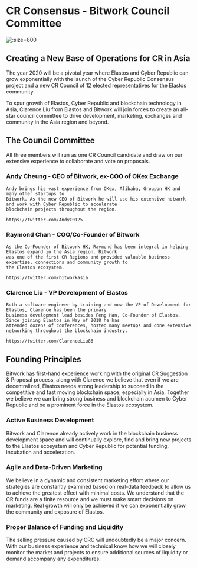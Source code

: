 
# CR Consensus - Bitwork Council Committee

![](https://s3.amazonaws.com/elastosjs.com/img/cr-regions/council-committee.jpg ':size=800')


## Creating a New Base of Operations for CR in Asia

The year 2020 will be a pivotal year where Elastos and Cyber Republic can grow exponentially with the launch of the
Cyber Republic Consensus project and a new CR Council of 12 elected representatives for the Elastos community.

To spur growth of Elastos, Cyber Republic and blockchain technology in Asia, Clarence Liu from Elastos and Bitwork
will join forces to create an all-star council committee to drive development, marketing, exchanges and community in
the Asia region and beyond.


## The Council Committee

All three members will run as one CR Council candidate and draw on our extensive experience to collaborate and vote on proposals.

### Andy Cheung - CEO of Bitwork, ex-COO of OKex Exchange

    Andy brings his vast experience from OKex, Alibaba, Groupon HK and many other startups to
    Bitwork. As the new CEO of Bitwork he will use his extensive network and work with Cyber Republic to accelerate
    blockchain projects throughout the region.

    https://twitter.com/AndyC0125

### Raymond Chan - COO/Co-Founder of Bitwork

    As the Co-Founder of Bitwork HK, Raymond has been integral in helping Elastos expand in the Asia region. Bitwork
    was one of the first CR Regions and provided valuable business expertise, connections and community growth to
    the Elastos ecosystem.

    https://twitter.com/bitworkasia

### Clarence Liu - VP Development of Elastos

    Both a software engineer by training and now the VP of Development for Elastos, Clarence has been the primary
    business development lead besides Feng Han, Co-Founder of Elastos. Since joining Elastos in May of 2018 he has
    attended dozens of conferences, hosted many meetups and done extensive networking throughout the blockchain industry.

    https://twitter.com/ClarenceLiu86


## Founding Principles

Bitwork has first-hand experience working with the original CR Suggestion & Proposal process, along with Clarence we
believe that even if we are decentralized, Elastos needs strong leadership to succeed in the competitive and fast
moving blockchain space, especially in Asia. Together we believe we can bring strong business and blockchain acumen to
Cyber Republic and be a prominent force in the Elastos ecosystem.

### Active Business Development

Bitwork and Clarence already actively work in the blockchain business development space and will continually explore,
find and bring new projects to the Elastos ecosystem and Cyber Republic for potential funding, incubation and acceleration.

### Agile and Data-Driven Marketing

We believe in a dynamic and consistent marketing effort where our strategies are constantly examined based on real-data
feedback to allow us to achieve the greatest effect with minimal costs. We understand that the CR funds are a finite
resource and we must make smart decisions on marketing. Real growth will only be achieved if we can exponentially
grow the community and exposure of Elastos.

### Proper Balance of Funding and Liquidity

The selling pressure caused by CRC will undoubtedly be a major concern. With our business experience and technical
know how we will closely monitor the market and projects to ensure additional sources of liquidity or demand accompany
any expenditures.
